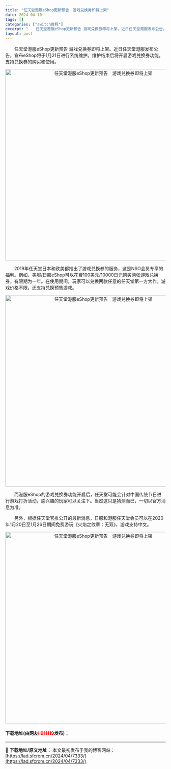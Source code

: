 ```yaml
---
title: "任天堂港服eShop更新预告　游戏兑换券即将上架"
date: 2024-04-10
tags: []
categories: ["switch教程"]
excerpt: "　　任天堂港服eShop更新预告 游戏兑换券即将上架。近日任天堂港服发布公告，宣布eShop将于1月21日进行系统维护。维护结束后将开启游戏兑换券功能，支持兑换券的购买和使用。 　　2019年任天堂日本和欧美都推出了游戏兑换券的服务，这是NSO会员专享的福利。例如，美服/日服eShop可以花费100&hellip;"
layout: post
---
```


 <p>　　任天堂港服eShop更新预告 游戏兑换券即将上架。近日任天堂港服发布公告，宣布eShop将于1月21日进行系统维护。维护结束后将开启游戏兑换券功能，支持兑换券的购买和使用。</p> <p align="center"><img align="" border="0" src="https://lad.sfcrom.cn/wp-content/uploads/2024/04/20240410_66162aad80b1d.webp" width="600" alt="任天堂港服eShop更新预告　游戏兑换券即将上架" /></p> <p>　　2019年任天堂日本和欧美都推出了游戏兑换券的服务，这是NSO会员专享的福利。例如，美服/日服eShop可以花费100美元/10000日元购买两张游戏兑换券，有限期为一年。在使用期间，玩家可以兑换两款任意的任天堂第一方大作，游戏价格不限，还支持兑换预售游戏。</p> <p align="center"><img align="" border="0" src="https://lad.sfcrom.cn/wp-content/uploads/2024/04/20240410_66162aadc4083.webp" width="600" alt="任天堂港服eShop更新预告　游戏兑换券即将上架" /></p> <p>　　而港服eShop的游戏兑换券功能开启后，任天堂可能会针对中国传统节日进行游戏打折活动，感兴趣的玩家可以关注下。当然这只是猜测而已，一切以官方消息为准。</p> <p>　　另外，根据任天堂官推公开的最新消息，日服和港服任天堂会员可以在2020年1月20日至1月26日期间免费游玩《火焰之纹章：无双》，游戏支持中文。</p> <p align="center"><img align="" border="0" src="https://lad.sfcrom.cn/wp-content/uploads/2024/04/20240410_66162aae3c50b.webp" width="600" alt="任天堂港服eShop更新预告　游戏兑换券即将上架" /></p> <p><h4>下载地址(由网友<font color="red">li911119</font>发布)：</h4></p> 

---
📖 **下载地址/原文地址：** 本文最初发布于我的博客网站：[https://lad.sfcrom.cn/2024/04/7333/](https://lad.sfcrom.cn/2024/04/7333/)
